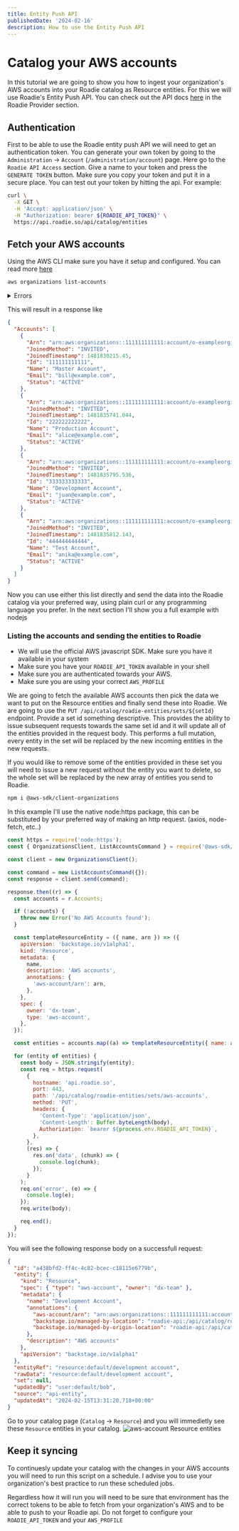 ```yaml
---
title: Entity Push API
publishedDate: '2024-02-16'
description: How to use the Entity Push API
---
```


# Catalog your AWS accounts

In this tutorial we are going to show you how to ingest your organization's AWS accounts into your Roadie catalog as Resource entities. For this we will use Roadie's Entity Push API. You can check out the API docs [here](/docs/api/catalog/) in the Roadie Provider section.

## Authentication

First to be able to use the Roadie entity push API we will need to get an authentication token. You can generate your own token by going to the `Administration` -> `Account` (`/administration/account`) page. Here go to the `Roadie API Access` section. Give a name to your token and press the `GENERATE TOKEN` button.
Make sure you copy your token and put it in a secure place.
You can test out your token by hitting the api. For example:

```bash
curl \
  -X GET \
  -H 'Accept: application/json' \
  -H "Authorization: bearer ${ROADIE_API_TOKEN}" \
  https://api.roadie.so/api/catalog/entities
```

## Fetch your AWS accounts

Using the AWS CLI make sure you have it setup and configured. You can read more [here](https://docs.aws.amazon.com/cli/v1/userguide/cli-chap-welcome.html)

```bash
aws organizations list-accounts
```

<details>
<summary>Errors</summary>

If you encounter the following error make sure you have the proper permissions configured for yourself and check if you are using your correct AWS_PROFILE

`An error occurred (AccessDeniedException) when calling the ListAccounts operation: You don't have permissions to access this resource.`

</details>

This will result in a response like

```json
{
  "Accounts": [
    {
      "Arn": "arn:aws:organizations::111111111111:account/o-exampleorgid/111111111111",
      "JoinedMethod": "INVITED",
      "JoinedTimestamp": 1481830215.45,
      "Id": "111111111111",
      "Name": "Master Account",
      "Email": "bill@example.com",
      "Status": "ACTIVE"
    },
    {
      "Arn": "arn:aws:organizations::111111111111:account/o-exampleorgid/222222222222",
      "JoinedMethod": "INVITED",
      "JoinedTimestamp": 1481835741.044,
      "Id": "222222222222",
      "Name": "Production Account",
      "Email": "alice@example.com",
      "Status": "ACTIVE"
    },
    {
      "Arn": "arn:aws:organizations::111111111111:account/o-exampleorgid/333333333333",
      "JoinedMethod": "INVITED",
      "JoinedTimestamp": 1481835795.536,
      "Id": "333333333333",
      "Name": "Development Account",
      "Email": "juan@example.com",
      "Status": "ACTIVE"
    },
    {
      "Arn": "arn:aws:organizations::111111111111:account/o-exampleorgid/444444444444",
      "JoinedMethod": "INVITED",
      "JoinedTimestamp": 1481835812.143,
      "Id": "444444444444",
      "Name": "Test Account",
      "Email": "anika@example.com",
      "Status": "ACTIVE"
    }
  ]
}
```

Now you can use either this list directly and send the data into the Roadie catalog via your preferred way, using plain curl or any programming language you prefer. In the next section I'll show you a full example with nodejs

### Listing the accounts and sending the entities to Roadie

- We will use the official AWS javascript SDK. Make sure you have it available in your system
- Make sure you have your `ROADIE_API_TOKEN` available in your shell
- Make sure you are authenticated towards your AWS.
- Make sure you are using your correct `AWS_PROFILE`

We are going to fetch the available AWS accounts then pick the data we want to put on the Resource entities and finally send these into Roadie. We are going to use the `PUT /api/catalog/roadie-entities/sets/${setId}` endpoint. Provide a set id something descriptive. This provides the ability to issue subsequent requests towards the same set id and it will update all of the entities provided in the request body. This performs a full mutation, every entity in the set will be replaced by the new incoming entities in the new requests.

If you would like to remove some of the entities provided in these set you will need to issue a new request without the entity you want to delete, so the whole set will be replaced by the new array of entities you send to Roadie.

```bash
npm i @aws-sdk/client-organizations
```

In this example I'll use the native node:https package, this can be substituted by your preferred way of making an http request. (axios, node-fetch, etc..)

```js
const https = require('node:https');
const { OrganizationsClient, ListAccountsCommand } = require('@aws-sdk/client-organizations');

const client = new OrganizationsClient();

const command = new ListAccountsCommand({});
const response = client.send(command);

response.then((r) => {
  const accounts = r.Accounts;

  if (!accounts) {
    throw new Error('No AWS Accounts found');
  }

  const templateResourceEntity = ({ name, arn }) => ({
    apiVersion: 'backstage.io/v1alpha1',
    kind: 'Resource',
    metadata: {
      name,
      description: 'AWS accounts',
      annotations: {
        'aws-account/arn': arn,
      },
    },
    spec: {
      owner: 'dx-team',
      type: 'aws-account',
    },
  });

  const entities = accounts.map((a) => templateResourceEntity({ name: a.Name, arn: a.Arn }));

  for (entity of entities) {
    const body = JSON.stringify(entity);
    const req = https.request(
      {
        hostname: 'api.roadie.so',
        port: 443,
        path: '/api/catalog/roadie-entities/sets/aws-accounts',
        method: 'PUT',
        headers: {
          'Content-Type': 'application/json',
          'Content-Length': Buffer.byteLength(body),
          Authorization: `bearer ${process.env.ROADIE_API_TOKEN}`,
        },
      },
      (res) => {
        res.on('data', (chunk) => {
          console.log(chunk);
        });
      }
    );
    req.on('error', (e) => {
      console.log(e);
    });
    req.write(body);

    req.end();
  }
});
```

You will see the following response body on a successfull request:

```json
{
  "id": "a438bfd2-ff4c-4c82-bcec-c18115e6779b",
  "entity": {
    "kind": "Resource",
    "spec": { "type": "aws-account", "owner": "dx-team" },
    "metadata": {
      "name": "Development Account",
      "annotations": {
        "aws-account/arn": "arn:aws:organizations::111111111111:account/o-exampleorgid/333333333333",
        "backstage.io/managed-by-location": "roadie-api:/api/catalog/roadie-entities/entities/by-ref/resource%3Adefault%2Fdevelopment%20account",
        "backstage.io/managed-by-origin-location": "roadie-api:/api/catalog/roadie-entities/entities"
      },
      "description": "AWS accounts"
    },
    "apiVersion": "backstage.io/v1alpha1"
  },
  "entityRef": "resource:default/development account",
  "rawData": "resource:default/development account",
  "set": null,
  "updatedBy": "user:default/bob",
  "source": "api-entity",
  "updatedAt": "2024-02-15T13:31:20.718+00:00"
}
```

Go to your catalog page (`Catalog` -> `Resource`) and you will immedietly see these `Resource` entities in your catalog.
![aws-account Resource entities](aws-accounts-in-catalog.png)

## Keep it syncing

To continuesly update your catalog with the changes in your AWS accounts you will need to run this script on a schedule. I advise you to use your organization's best practice to run these scheduled jobs.

Regardless how it will run you will need to be sure that environment has the correct tokens to be able to fetch from your organization's AWS and to be able to push to your Roadie api. Do not forget to configure your `ROADIE_API_TOKEN` and your `AWS_PROFILE`
